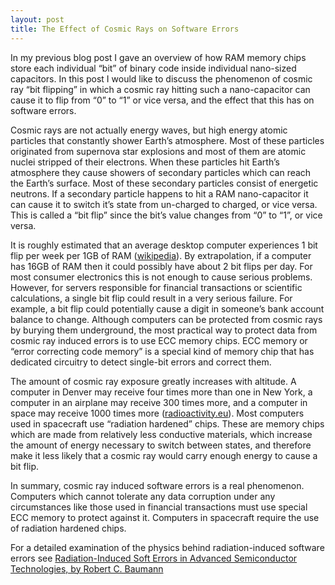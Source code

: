 ```yaml
---
layout: post
title: The Effect of Cosmic Rays on Software Errors
---
```


In my previous blog post I gave an overview of how RAM memory chips store each individual “bit” of binary code inside individual nano-sized capacitors.  In this post I would like to discuss the phenomenon of cosmic ray “bit flipping” in which a cosmic ray hitting such a nano-capacitor can cause it to flip from “0” to “1” or vice versa, and the effect that this has on software errors.

Cosmic rays are not actually energy waves, but high energy atomic particles that constantly shower Earth’s atmosphere.  Most of these particles originated from supernova star explosions and most of them are atomic nuclei stripped of their electrons.  When these particles hit Earth’s atmosphere they cause showers of secondary particles which can reach the Earth’s surface.  Most of these secondary particles consist of energetic neutrons.  If a secondary particle happens to hit a RAM nano-capacitor it can cause it to switch it’s state from un-charged to charged, or vice versa.  This is called a “bit flip” since the bit’s value changes from “0” to “1”, or vice versa.

It is roughly estimated that an average desktop computer experiences 1 bit flip per week per 1GB of RAM ([wikipedia](https://en.wikipedia.org/wiki/Soft_error)).  By extrapolation, if a computer has 16GB of RAM then it could possibly have about 2 bit flips per day.  For most consumer electronics this is not enough to cause serious problems.  However, for servers responsible for financial transactions or scientific calculations, a single bit flip could result in a very serious failure.  For example, a bit flip could potentially cause a digit in someone’s bank account balance to change.  Although computers can be protected from cosmic rays by burying them underground, the most practical way to protect data from cosmic ray induced errors is to use ECC memory chips.  ECC memory or “error correcting code memory” is a special kind of memory chip that has dedicated circuitry to detect single-bit errors and correct them.

The amount of cosmic ray exposure greatly increases with altitude.  A computer in Denver may receive four times more than one in New York, a computer in an airplane may receive 300 times more, and a computer in space may receive 1000 times more ([radioactivity.eu](http://www.radioactivity.eu.com/site/pages/Dose_Cosmic.htm)).  Most computers used in spacecraft use “radiation hardened” chips.  These are memory chips which are made from relatively less conductive materials, which increase the amount of energy necessary to switch between states, and therefore make it less likely that a cosmic ray would carry enough energy to cause a bit flip.

In summary, cosmic ray induced software errors is a real phenomenon.  Computers which cannot tolerate any data corruption under any circumstances like those used in financial transactions must use special ECC memory to protect against it.  Computers in spacecraft require the use of radiation hardened chips.

For a detailed examination of the physics behind radiation-induced software errors see [Radiation-Induced Soft Errors in Advanced
Semiconductor Technologies, by Robert C. Baumann](http://web.cecs.pdx.edu/~cgshirl/Documents/2005%20Baumann%20Soft%20Error.pdf)
